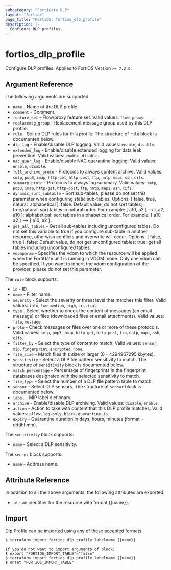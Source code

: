 ```yaml
---
subcategory: "FortiGate DLP"
layout: "fortios"
page_title: "FortiOS: fortios_dlp_profile"
description: |-
  Configure DLP profiles.
---
```


# fortios_dlp_profile
Configure DLP profiles. Applies to FortiOS Version `>= 7.2.0`.

## Argument Reference

The following arguments are supported:

* `name` - Name of the DLP profile.
* `comment` - Comment.
* `feature_set` - Flow/proxy feature set. Valid values: `flow`, `proxy`.
* `replacemsg_group` - Replacement message group used by this DLP profile.
* `rule` - Set up DLP rules for this profile. The structure of `rule` block is documented below.
* `dlp_log` - Enable/disable DLP logging. Valid values: `enable`, `disable`.
* `extended_log` - Enable/disable extended logging for data leak prevention. Valid values: `enable`, `disable`.
* `nac_quar_log` - Enable/disable NAC quarantine logging. Valid values: `enable`, `disable`.
* `full_archive_proto` - Protocols to always content archive. Valid values: `smtp`, `pop3`, `imap`, `http-get`, `http-post`, `ftp`, `nntp`, `mapi`, `ssh`, `cifs`.
* `summary_proto` - Protocols to always log summary. Valid values: `smtp`, `pop3`, `imap`, `http-get`, `http-post`, `ftp`, `nntp`, `mapi`, `ssh`, `cifs`.
* `dynamic_sort_subtable` - Sort sub-tables, please do not set this parameter when configuring static sub-tables. Options: [ false, true, natural, alphabetical ]. false: Default value, do not sort tables; true/natural: sort tables in natural order. For example: [ a10, a2 ] --> [ a2, a10 ]; alphabetical: sort tables in alphabetical order. For example: [ a10, a2 ] --> [ a10, a2 ].
* `get_all_tables` - Get all sub-tables including unconfigured tables. Do not set this variable to true if you configure sub-table in another resource, otherwish conflicts and overwrite will occur. Options: [ false, true ]. false: Default value, do not get unconfigured tables; true: get all tables including unconfigured tables. 
* `vdomparam` - Specifies the vdom to which the resource will be applied when the FortiGate unit is running in VDOM mode. Only one vdom can be specified. If you want to inherit the vdom configuration of the provider, please do not set this parameter.

The `rule` block supports:

* `id` - ID.
* `name` - Filter name.
* `severity` - Select the severity or threat level that matches this filter. Valid values: `info`, `low`, `medium`, `high`, `critical`.
* `type` - Select whether to check the content of messages (an email message) or files (downloaded files or email attachments). Valid values: `file`, `message`.
* `proto` - Check messages or files over one or more of these protocols. Valid values: `smtp`, `pop3`, `imap`, `http-get`, `http-post`, `ftp`, `nntp`, `mapi`, `ssh`, `cifs`.
* `filter_by` - Select the type of content to match. Valid values: `sensor`, `mip`, `fingerprint`, `encrypted`, `none`.
* `file_size` - Match files this size or larger (0 - 4294967295 kbytes).
* `sensitivity` - Select a DLP file pattern sensitivity to match. The structure of `sensitivity` block is documented below.
* `match_percentage` - Percentage of fingerprints in the fingerprint databases designated with the selected sensitivity to match.
* `file_type` - Select the number of a DLP file pattern table to match.
* `sensor` - Select DLP sensors. The structure of `sensor` block is documented below.
* `label` - MIP label dictionary.
* `archive` - Enable/disable DLP archiving. Valid values: `disable`, `enable`.
* `action` - Action to take with content that this DLP profile matches. Valid values: `allow`, `log-only`, `block`, `quarantine-ip`.
* `expiry` - Quarantine duration in days, hours, minutes (format = dddhhmm).

The `sensitivity` block supports:

* `name` - Select a DLP sensitivity.

The `sensor` block supports:

* `name` - Address name.


## Attribute Reference

In addition to all the above arguments, the following attributes are exported:
* `id` - an identifier for the resource with format {{name}}.

## Import

Dlp Profile can be imported using any of these accepted formats:
```
$ terraform import fortios_dlp_profile.labelname {{name}}

If you do not want to import arguments of block:
$ export "FORTIOS_IMPORT_TABLE"="false"
$ terraform import fortios_dlp_profile.labelname {{name}}
$ unset "FORTIOS_IMPORT_TABLE"
```
